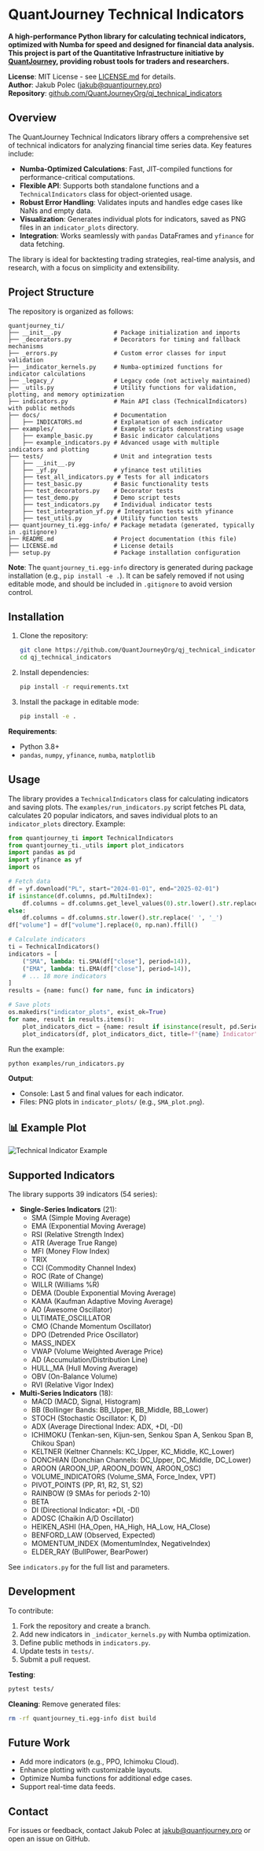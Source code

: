 # QuantJourney Technical Indicators

**A high-performance Python library for calculating technical indicators, optimized with Numba for speed and designed for financial data analysis. This project is part of the Quantitative Infrastructure initiative by [QuantJourney](https://quantjourney.substack.com), providing robust tools for traders and researchers.**

**License**: MIT License - see [LICENSE.md](LICENSE.md) for details.  
**Author**: Jakub Polec ([jakub@quantjourney.pro](mailto:jakub@quantjourney.pro))  
**Repository**: [github.com/QuantJourneyOrg/qj_technical_indicators](https://github.com/QuantJourneyOrg/qj_technical_indicators)

## Overview

The QuantJourney Technical Indicators library offers a comprehensive set of technical indicators for analyzing financial time series data. Key features include:
- **Numba-Optimized Calculations**: Fast, JIT-compiled functions for performance-critical computations.
- **Flexible API**: Supports both standalone functions and a `TechnicalIndicators` class for object-oriented usage.
- **Robust Error Handling**: Validates inputs and handles edge cases like NaNs and empty data.
- **Visualization**: Generates individual plots for indicators, saved as PNG files in an `indicator_plots` directory.
- **Integration**: Works seamlessly with `pandas` DataFrames and `yfinance` for data fetching.

The library is ideal for backtesting trading strategies, real-time analysis, and research, with a focus on simplicity and extensibility.

## Project Structure

The repository is organized as follows:

```
quantjourney_ti/
├── __init__.py               # Package initialization and imports
├── _decorators.py            # Decorators for timing and fallback mechanisms
├── _errors.py                # Custom error classes for input validation
├── _indicator_kernels.py     # Numba-optimized functions for indicator calculations
├── _legacy_/                 # Legacy code (not actively maintained)
├── _utils.py                 # Utility functions for validation, plotting, and memory optimization
├── indicators.py             # Main API class (TechnicalIndicators) with public methods
├── docs/                     # Documentation
│   ├── INDICATORS.md         # Explanation of each indicator
├── examples/                 # Example scripts demonstrating usage
│   ├── example_basic.py      # Basic indicator calculations
│   ├── example_indicators.py # Advanced usage with multiple indicators and plotting
├── tests/                    # Unit and integration tests
│   ├── __init__.py
│   ├── _yf.py                # yfinance test utilities
│   ├── test_all_indicators.py # Tests for all indicators
│   ├── test_basic.py         # Basic functionality tests
│   ├── test_decorators.py    # Decorator tests
│   ├── test_demo.py          # Demo script tests
│   ├── test_indicators.py    # Individual indicator tests
│   ├── test_integration_yf.py # Integration tests with yfinance
│   ├── test_utils.py         # Utility function tests
├── quantjourney_ti.egg-info/ # Package metadata (generated, typically in .gitignore)
├── README.md                 # Project documentation (this file)
├── LICENSE.md                # License details
├── setup.py                  # Package installation configuration
```

**Note**: The `quantjourney_ti.egg-info` directory is generated during package installation (e.g., `pip install -e .`). It can be safely removed if not using editable mode, and should be included in `.gitignore` to avoid version control.

## Installation

1. Clone the repository:
   ```bash
   git clone https://github.com/QuantJourneyOrg/qj_technical_indicators.git
   cd qj_technical_indicators
   ```

2. Install dependencies:
   ```bash
   pip install -r requirements.txt
   ```

3. Install the package in editable mode:
   ```bash
   pip install -e .
   ```

**Requirements**:
- Python 3.8+
- `pandas`, `numpy`, `yfinance`, `numba`, `matplotlib`

## Usage

The library provides a `TechnicalIndicators` class for calculating indicators and saving plots. The `examples/run_indicators.py` script fetches PL data, calculates 20 popular indicators, and saves individual plots to an `indicator_plots` directory. Example:

```python
from quantjourney_ti import TechnicalIndicators
from quantjourney_ti._utils import plot_indicators
import pandas as pd
import yfinance as yf
import os

# Fetch data
df = yf.download("PL", start="2024-01-01", end="2025-02-01")
if isinstance(df.columns, pd.MultiIndex):
    df.columns = df.columns.get_level_values(0).str.lower().str.replace(' ', '_')
else:
    df.columns = df.columns.str.lower().str.replace(' ', '_')
df["volume"] = df["volume"].replace(0, np.nan).ffill()

# Calculate indicators
ti = TechnicalIndicators()
indicators = [
    ("SMA", lambda: ti.SMA(df["close"], period=14)),
    ("EMA", lambda: ti.EMA(df["close"], period=14)),
    # ... 18 more indicators
]
results = {name: func() for name, func in indicators}

# Save plots
os.makedirs("indicator_plots", exist_ok=True)
for name, result in results.items():
    plot_indicators_dict = {name: result if isinstance(result, pd.Series) else result.iloc[:, 0]}
    plot_indicators(df, plot_indicators_dict, title=f"{name} Indicator", save_path=f"indicator_plots/{name}_plot.png")
```

Run the example:

```bash
python examples/run_indicators.py
```

**Output**:
- Console: Last 5 and final values for each indicator.
- Files: PNG plots in `indicator_plots/` (e.g., `SMA_plot.png`).

## 📊 Example Plot
![Technical Indicator Example](docs/technical_indicator.png)

## Supported Indicators

The library supports 39 indicators (54 series):
- **Single-Series Indicators** (21):
  - SMA (Simple Moving Average)
  - EMA (Exponential Moving Average)
  - RSI (Relative Strength Index)
  - ATR (Average True Range)
  - MFI (Money Flow Index)
  - TRIX
  - CCI (Commodity Channel Index)
  - ROC (Rate of Change)
  - WILLR (Williams %R)
  - DEMA (Double Exponential Moving Average)
  - KAMA (Kaufman Adaptive Moving Average)
  - AO (Awesome Oscillator)
  - ULTIMATE_OSCILLATOR
  - CMO (Chande Momentum Oscillator)
  - DPO (Detrended Price Oscillator)
  - MASS_INDEX
  - VWAP (Volume Weighted Average Price)
  - AD (Accumulation/Distribution Line)
  - HULL_MA (Hull Moving Average)
  - OBV (On-Balance Volume)
  - RVI (Relative Vigor Index)
- **Multi-Series Indicators** (18):
  - MACD (MACD, Signal, Histogram)
  - BB (Bollinger Bands: BB_Upper, BB_Middle, BB_Lower)
  - STOCH (Stochastic Oscillator: K, D)
  - ADX (Average Directional Index: ADX, +DI, -DI)
  - ICHIMOKU (Tenkan-sen, Kijun-sen, Senkou Span A, Senkou Span B, Chikou Span)
  - KELTNER (Keltner Channels: KC_Upper, KC_Middle, KC_Lower)
  - DONCHIAN (Donchian Channels: DC_Upper, DC_Middle, DC_Lower)
  - AROON (AROON_UP, AROON_DOWN, AROON_OSC)
  - VOLUME_INDICATORS (Volume_SMA, Force_Index, VPT)
  - PIVOT_POINTS (PP, R1, R2, S1, S2)
  - RAINBOW (9 SMAs for periods 2-10)
  - BETA
  - DI (Directional Indicator: +DI, -DI)
  - ADOSC (Chaikin A/D Oscillator)
  - HEIKEN_ASHI (HA_Open, HA_High, HA_Low, HA_Close)
  - BENFORD_LAW (Observed, Expected)
  - MOMENTUM_INDEX (MomentumIndex, NegativeIndex)
  - ELDER_RAY (BullPower, BearPower)

See `indicators.py` for the full list and parameters.

## Development

To contribute:
1. Fork the repository and create a branch.
2. Add new indicators in `_indicator_kernels.py` with Numba optimization.
3. Define public methods in `indicators.py`.
4. Update tests in `tests/`.
5. Submit a pull request.

**Testing**:
```bash
pytest tests/
```

**Cleaning**:
Remove generated files:
```bash
rm -rf quantjourney_ti.egg-info dist build
```

## Future Work

- Add more indicators (e.g., PPO, Ichimoku Cloud).
- Enhance plotting with customizable layouts.
- Optimize Numba functions for additional edge cases.
- Support real-time data feeds.

## Contact

For issues or feedback, contact Jakub Polec at [jakub@quantjourney.pro](mailto:jakub@quantjourney.pro) or open an issue on GitHub.